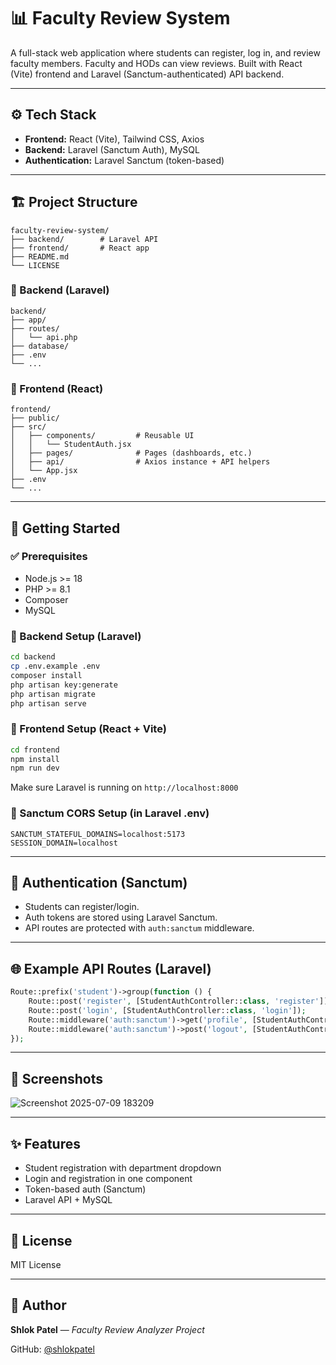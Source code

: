 # 📊 Faculty Review System

A full-stack web application where students can register, log in, and review faculty members. Faculty and HODs can view reviews. Built with React (Vite) frontend and Laravel (Sanctum-authenticated) API backend.

---

## ⚙️ Tech Stack

- **Frontend:** React (Vite), Tailwind CSS, Axios
- **Backend:** Laravel (Sanctum Auth), MySQL
- **Authentication:** Laravel Sanctum (token-based)

---

## 🏗️ Project Structure

```
faculty-review-system/
├── backend/        # Laravel API
├── frontend/       # React app
├── README.md
└── LICENSE
```

### 📁 Backend (Laravel)
```
backend/
├── app/
├── routes/
│   └── api.php
├── database/
├── .env
└── ...
```

### 📁 Frontend (React)
```
frontend/
├── public/
├── src/
│   ├── components/         # Reusable UI
│   │   └── StudentAuth.jsx
│   ├── pages/              # Pages (dashboards, etc.)
│   ├── api/                # Axios instance + API helpers
│   └── App.jsx
├── .env
└── ...
```

---

## 🚀 Getting Started

### ✅ Prerequisites
- Node.js >= 18
- PHP >= 8.1
- Composer
- MySQL

### 🔧 Backend Setup (Laravel)
```bash
cd backend
cp .env.example .env
composer install
php artisan key:generate
php artisan migrate
php artisan serve
```

### 🔧 Frontend Setup (React + Vite)
```bash
cd frontend
npm install
npm run dev
```

Make sure Laravel is running on `http://localhost:8000`

### 🔗 Sanctum CORS Setup (in Laravel .env)
```env
SANCTUM_STATEFUL_DOMAINS=localhost:5173
SESSION_DOMAIN=localhost
```

---

## 🔐 Authentication (Sanctum)
- Students can register/login.
- Auth tokens are stored using Laravel Sanctum.
- API routes are protected with `auth:sanctum` middleware.

---

## 🌐 Example API Routes (Laravel)
```php
Route::prefix('student')->group(function () {
    Route::post('register', [StudentAuthController::class, 'register']);
    Route::post('login', [StudentAuthController::class, 'login']);
    Route::middleware('auth:sanctum')->get('profile', [StudentAuthController::class, 'profile']);
    Route::middleware('auth:sanctum')->post('logout', [StudentAuthController::class, 'logout']);
});
```

---

## 📸 Screenshots
![Screenshot 2025-07-09 183209](https://github.com/user-attachments/assets/a488f7b6-2913-44b6-b6fd-438cb1fe0355)


---

## ✨ Features
- Student registration with department dropdown
- Login and registration in one component
- Token-based auth (Sanctum)
- Laravel API + MySQL

---

## 📄 License
MIT License

---

## 🙌 Author
**Shlok Patel** — _Faculty Review Analyzer Project_

GitHub: [@shlokpatel](https://github.com/shlokpatel)
